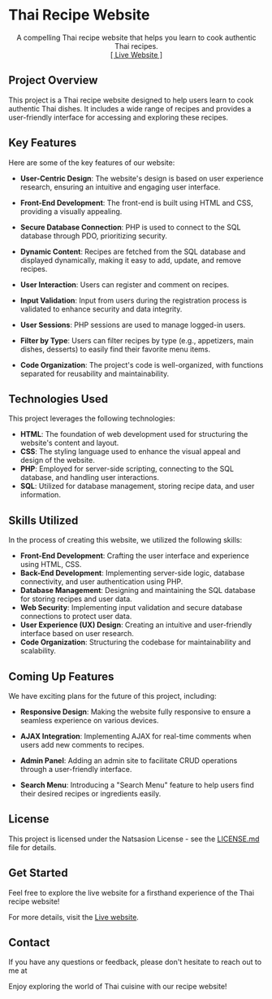# Thai Recipe Website

<p align="center">
    A compelling Thai recipe website that helps you learn to cook authentic Thai recipes.
    <br>
    <a href="http://thairecipesweb.rf.gd/index.php">[ Live Website ]</a>
</p>

## Project Overview
This project is a Thai recipe website designed to help users learn to cook authentic Thai dishes. It includes a wide range of recipes and provides a user-friendly interface for accessing and exploring these recipes.

## Key Features
Here are some of the key features of our website:

- **User-Centric Design**: The website's design is based on user experience research, ensuring an intuitive and engaging user interface.

- **Front-End Development**: The front-end is built using HTML and CSS, providing a visually appealing.

- **Secure Database Connection**: PHP is used to connect to the SQL database through PDO, prioritizing security.

- **Dynamic Content**: Recipes are fetched from the SQL database and displayed dynamically, making it easy to add, update, and remove recipes.

- **User Interaction**: Users can register and comment on recipes.

- **Input Validation**: Input from users during the registration process is validated to enhance security and data integrity.

- **User Sessions**: PHP sessions are used to manage logged-in users.

- **Filter by Type**: Users can filter recipes by type (e.g., appetizers, main dishes, desserts) to easily find their favorite menu items.

- **Code Organization**: The project's code is well-organized, with functions separated for reusability and maintainability.

## Technologies Used
This project leverages the following technologies:

- **HTML**: The foundation of web development used for structuring the website's content and layout.
- **CSS**: The styling language used to enhance the visual appeal and design of the website.
- **PHP**: Employed for server-side scripting, connecting to the SQL database, and handling user interactions.
- **SQL**: Utilized for database management, storing recipe data, and user information.

## Skills Utilized
In the process of creating this website, we utilized the following skills:

- **Front-End Development**: Crafting the user interface and experience using HTML, CSS.
- **Back-End Development**: Implementing server-side logic, database connectivity, and user authentication using PHP.
- **Database Management**: Designing and maintaining the SQL database for storing recipes and user data.
- **Web Security**: Implementing input validation and secure database connections to protect user data.
- **User Experience (UX) Design**: Creating an intuitive and user-friendly interface based on user research.
- **Code Organization**: Structuring the codebase for maintainability and scalability.

## Coming Up Features
We have exciting plans for the future of this project, including:

- **Responsive Design**: Making the website fully responsive to ensure a seamless experience on various devices.

- **AJAX Integration**: Implementing AJAX for real-time comments when users add new comments to recipes.

- **Admin Panel**: Adding an admin site to facilitate CRUD operations through a user-friendly interface.

- **Search Menu**: Introducing a "Search Menu" feature to help users find their desired recipes or ingredients easily.

## License
This project is licensed under the Natsasion License - see the [LICENSE.md](LICENSE) file for details.

## Get Started
Feel free to explore the live website for a firsthand experience of the Thai recipe website!

For more details, visit the [Live website](http://thairecipesweb.rf.gd/index.php).

## Contact
If you have any questions or feedback, please don't hesitate to reach out to me at

Enjoy exploring the world of Thai cuisine with our recipe website!
